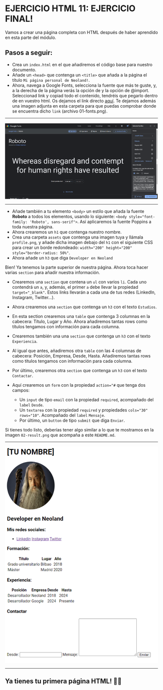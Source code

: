 # EJERCICIO HTML 11: EJERCICIO FINAL!

Vamos a crear una página completa con HTML después de haber aprendido en esta parte del módulo.

## Pasos a seguir:

- Crea un `index.html` en el que añadiremos el código base para nuestro documento.
- Añade un `<head>` que contenga un `<title>` que añada a la página el título `Mi página personal de Neoland!`.
- Ahora, navega a Google Fonts, selecciona la fuente que más te guste, y, a la derecha de la página verás la opción de <link> y la opción de @import. Seleccionad link y copiad todo el contenido, tendréis que pegarlo dentro de <head> en vuestro html. Os dejamos el link directo [aquí](https://fonts.google.com/specimen/Roboto). Te dejamos además una imagen adjunta en esta carpeta para que puedas comprobar donde se encuentra dicho `link` (archivo 01-fonts.png).

---

<img src="./assets/01-fonts.PNG">

---

- Añade también a tu elemento `<body>` un estilo que añada la fuente **Roboto** a todos los elementos, usando lo siguiente: `<body style="font-family: 'Roboto', sans-serif">`. Así aplicaremos la fuente Poppins a toda nuestra página.
- Ahora crearemos un `h1` que contenga nuestro nombre.
- Crea una carpeta `assets` que contenga una imagen tuya y llámala `profile.png`, y añade dicha imagen debajo del `h1` con el siguiente CSS para crear un borde redondeado: `width="200" height="200" style="border-radius: 50%"`.
- Ahora añade un `h3` que diga `Developer en Neoland`

Bien! Ya tenemos la parte superior de nuestra página. Ahora toca hacer varias `section` para añadir nuestra información.


- Crearemos una `section` que contena un `ul` con varios `li`. Cada uno contendrá un `a`, y, además, el primer `a` debe llevar la propiedad `target="_blank"`. Estos links llevarán a cada una de tus redes (LinkedIn, Instagram, Twitter...).


- Ahora crearemos una `section` que contenga un `h3` con el texto `Estudios`.
- En esta section crearemos una `table` que contenga 3 columnas en la cabecera: Título, Lugar y Año. Ahora añadiremos tantas rows como títulos tengamos con información para cada columna.


- Crearemos también una una `section` que contenga un `h3` con el texto `Experiencia`.
- Al igual que antes, añadiremos otra `table` con las 4 columnas de cabecera: Posición, Empresa, Desde, Hasta. Añadiremos tantas rows como títulos tengamos con información para cada columna.


- Por último, crearemos otra `section` que contenga un `h3` con el texto `Contactar`.
- Aquí crearemos un `form` con la propiedad `action="#` que tenga dos campos:
  - Un `input` de tipo `email` con la propiedad `required`, acompañado del `label` `Desde`.
  - Un `textarea` con la propiedad `required` y propiedades `cols="30" rows="10"`. Acompañado del `label` `Mensaje`.
  - Por último, un `button` de tipo `submit` que diga `Enviar`.

Si tienes todo listo, deberías tener algo similar a lo que te mostramos en la imagen `02-result.png` que acompaña a este `README.md`.

---

<img src="./assets/02-result.PNG">

---

## Ya tienes tu primera página HTML! 🧙‍♂️
